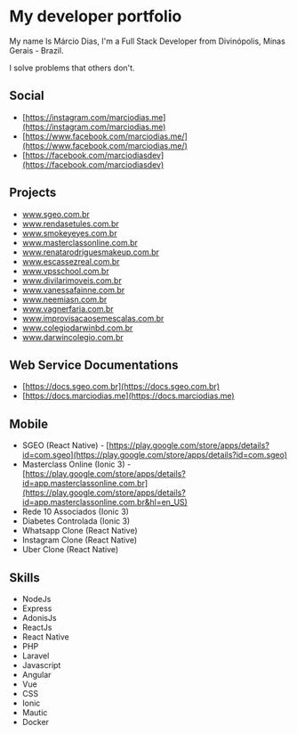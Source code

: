 # My developer portfolio

My name Is Márcio Dias, I'm a Full Stack Developer from Divinópolis, Minas Gerais - Brazil.

I solve problems that others don't.

## Social

- [https://instagram.com/marciodias.me](https://instagram.com/marciodias.me)
- [https://www.facebook.com/marciodias.me/](https://www.facebook.com/marciodias.me/)
- [https://facebook.com/marciodiasdev](https://facebook.com/marciodiasdev)

## Projects

- www.sgeo.com.br
- www.rendasetules.com.br
- www.smokeyeyes.com.br
- www.masterclassonline.com.br
- www.renatarodriguesmakeup.com.br
- www.escassezreal.com.br
- www.vpsschool.com.br
- www.divilarimoveis.com.br
- www.vanessafainne.com.br
- www.neemiasn.com.br
- www.vagnerfaria.com.br
- www.improvisacaosemescalas.com.br
- www.colegiodarwinbd.com.br
- www.darwincolegio.com.br

## Web Service Documentations

- [https://docs.sgeo.com.br](https://docs.sgeo.com.br)
- [https://docs.marciodias.me](https://docs.marciodias.me)

## Mobile
- SGEO (React Native) - [https://play.google.com/store/apps/details?id=com.sgeo](https://play.google.com/store/apps/details?id=com.sgeo)
- Masterclass Online (Ionic 3) - [https://play.google.com/store/apps/details?id=app.masterclassonline.com.br](https://play.google.com/store/apps/details?id=app.masterclassonline.com.br&hl=en_US)
- Rede 10 Associados (Ionic 3)
- Diabetes Controlada (Ionic 3)
- Whatsapp Clone (React Native)
- Instagram Clone (React Native)
- Uber Clone (React Native)

## Skills
- NodeJs
- Express
- AdonisJs
- ReactJs
- React Native
- PHP
- Laravel
- Javascript
- Angular
- Vue
- CSS
- Ionic
- Mautic
- Docker

